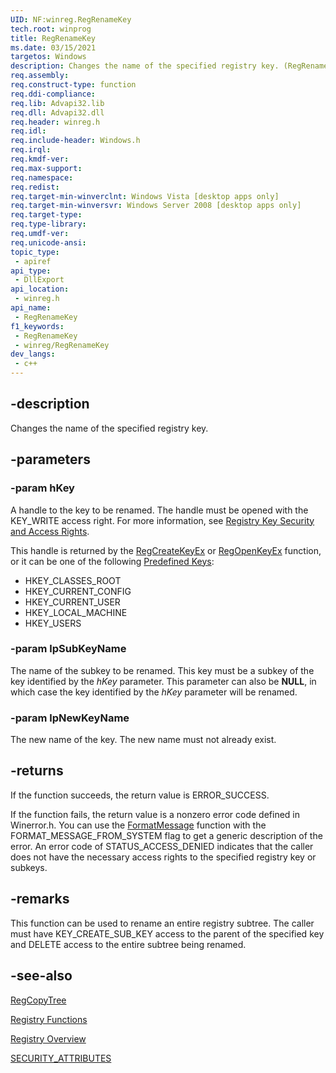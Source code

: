 ```yaml
---
UID: NF:winreg.RegRenameKey
tech.root: winprog
title: RegRenameKey
ms.date: 03/15/2021
targetos: Windows
description: Changes the name of the specified registry key. (RegRenameKey)
req.assembly: 
req.construct-type: function
req.ddi-compliance: 
req.lib: Advapi32.lib
req.dll: Advapi32.dll
req.header: winreg.h
req.idl: 
req.include-header: Windows.h
req.irql: 
req.kmdf-ver: 
req.max-support: 
req.namespace: 
req.redist: 
req.target-min-winverclnt: Windows Vista [desktop apps only]
req.target-min-winversvr: Windows Server 2008 [desktop apps only]
req.target-type: 
req.type-library: 
req.umdf-ver: 
req.unicode-ansi: 
topic_type:
 - apiref
api_type:
 - DllExport
api_location:
 - winreg.h
api_name:
 - RegRenameKey
f1_keywords:
 - RegRenameKey
 - winreg/RegRenameKey
dev_langs:
 - c++
---
```


## -description

Changes the name of the specified registry key.

## -parameters

### -param hKey

A handle to the key to be renamed. The handle must be opened with the KEY_WRITE access right. For more information, see [Registry Key Security and Access Rights](/windows/win32/SysInfo/registry-key-security-and-access-rights).

This handle is returned by the [RegCreateKeyEx](nf-winreg-regcreatekeyexa.md) or [RegOpenKeyEx](nf-winreg-regopenkeyexa.md) function, or it can be one of the following [Predefined Keys](/windows/win32/SysInfo/predefined-keys):

* HKEY_CLASSES_ROOT
* HKEY_CURRENT_CONFIG
* HKEY_CURRENT_USER
* HKEY_LOCAL_MACHINE
* HKEY_USERS

### -param lpSubKeyName

The name of the subkey to be renamed. This key must be a subkey of the key identified by the *hKey* parameter. This parameter can also be **NULL**, in which case the key identified by the *hKey* parameter will be renamed.

### -param lpNewKeyName

The new name of the key. The new name must not already exist.

## -returns

If the function succeeds, the return value is ERROR_SUCCESS.

If the function fails, the return value is a nonzero error code defined in Winerror.h. You can use the [FormatMessage](/windows/desktop/api/winbase/nf-winbase-formatmessage) function with the FORMAT_MESSAGE_FROM_SYSTEM flag to get a generic description of the error. An error code of STATUS_ACCESS_DENIED indicates that the caller does not have the necessary access rights to the specified registry key or subkeys.

## -remarks

This function can be used to rename an entire registry subtree. The caller must have KEY_CREATE_SUB_KEY access to the parent of the specified key and DELETE access to the entire subtree being renamed.

## -see-also

[RegCopyTree](/windows/win32/api/winreg/nf-winreg-regcopytreew)

[Registry Functions](/windows/win32/SysInfo/registry-functions)

[Registry Overview](/windows/win32/SysInfo/registry)

[SECURITY_ATTRIBUTES](/windows/win32/api/wtypesbase/ns-wtypesbase-security_attributes)
